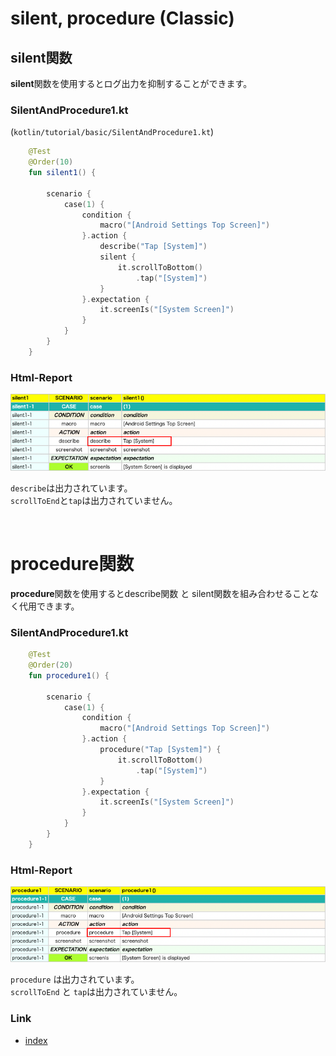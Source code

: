 # silent, procedure (Classic)

## silent関数

**silent**関数を使用するとログ出力を抑制することができます。

### SilentAndProcedure1.kt

(`kotlin/tutorial/basic/SilentAndProcedure1.kt`)

```kotlin
    @Test
    @Order(10)
    fun silent1() {

        scenario {
            case(1) {
                condition {
                    macro("[Android Settings Top Screen]")
                }.action {
                    describe("Tap [System]")
                    silent {
                        it.scrollToBottom()
                            .tap("[System]")
                    }
                }.expectation {
                    it.screenIs("[System Screen]")
                }
            }
        }
    }
```

### Html-Report

![](_images/silent_and_procedure_1.png)

`describe`は出力されています。<br>
`scrollToEnd`と`tap`は出力されていません。

<br>

# procedure関数

**procedure**関数を使用するとdescribe関数 と silent関数を組み合わせることなく代用できます。

### SilentAndProcedure1.kt

```kotlin
    @Test
    @Order(20)
    fun procedure1() {

        scenario {
            case(1) {
                condition {
                    macro("[Android Settings Top Screen]")
                }.action {
                    procedure("Tap [System]") {
                        it.scrollToBottom()
                            .tap("[System]")
                    }
                }.expectation {
                    it.screenIs("[System Screen]")
                }
            }
        }
    }
```

### Html-Report

![](_images/silent_and_procedure_2.png )

`procedure` は出力されています。<br>
`scrollToEnd` と `tap`は出力されていません。

### Link

- [index](../../../index_ja.md)
